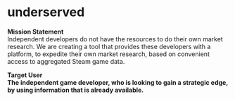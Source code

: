 # underserved

<b> Mission Statement </b><br/>
Independent developers do not have the resources to do their own market research. We are creating a tool that provides these developers with a platform, to expedite their own market research, based on convenient access to aggregated Steam game data.

<b>Target User<b><br/>
The independent game developer, who is looking to gain a strategic edge, by using information that is already available. 
